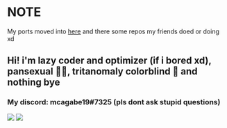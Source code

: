 # NOTE
My ports moved into [here](https://github.com/orgs/MobilePorting/repositories) and there some repos my friends doed or doing xd

## Hi! i'm lazy coder and optimizer (if i bored xd), pansexual 🏳️‍🌈, tritanomaly colorblind 🥲 and nothing bye
### My discord: mcagabe19#7325 (pls dont ask stupid questions)

![](https://github-readme-stats.vercel.app/api?username=mcagabe19&show_icons=true&theme=tokyonight)
![](https://github-readme-stats.vercel.app/api/top-langs/?username=mcagabe19&layout=compact&show_icons=true&theme=tokyonight)
